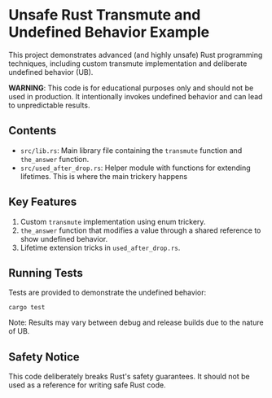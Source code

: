 # Unsafe Rust Transmute and Undefined Behavior Example

This project demonstrates advanced (and highly unsafe) Rust programming techniques, including custom transmute implementation and deliberate undefined behavior (UB).

**WARNING**: This code is for educational purposes only and should not be used in production. It intentionally invokes undefined behavior and can lead to unpredictable results.

## Contents

- `src/lib.rs`: Main library file containing the `transmute` function and `the_answer` function.
- `src/used_after_drop.rs`: Helper module with functions for extending lifetimes. This is where the main trickery happens

## Key Features

1. Custom `transmute` implementation using enum trickery.
2. `the_answer` function that modifies a value through a shared reference to show undefined behavior.
3. Lifetime extension tricks in `used_after_drop.rs`.

## Running Tests

Tests are provided to demonstrate the undefined behavior:

```
cargo test
```

Note: Results may vary between debug and release builds due to the nature of UB.

## Safety Notice

This code deliberately breaks Rust's safety guarantees. It should not be used as a reference for writing safe Rust code.
